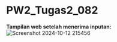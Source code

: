 # PW2_Tugas2_082

**Tampilan web setelah menerima inputan:**
![Screenshot 2024-10-12 215456](https://github.com/user-attachments/assets/0c5044d3-e3cd-4a0b-b222-4d13367987f0)
